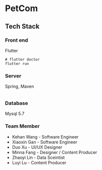 # PetCom


## Tech Stack

### Front end
Flutter

```
# flutter doctor
flutter run
```
### Server
Spring, Maven
```
```

### Database

Mysql 5.7


### Team Member

- Kehan Wang - Software Engineer
- Xiaoxin Gan - Software Engineer
- Duo Xu - UI/UX Designer
- Minna Fang - Designer / Content Producer
- Zhaoyi Lin - Data Sceintist
- Luyi Lu - Content Producer
